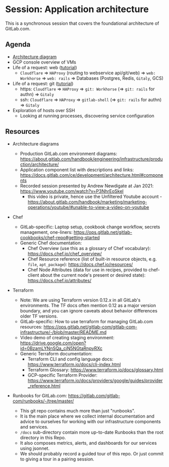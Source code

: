 # Session: Application architecture

This is a synchronous session that covers the foundational architecture of
GitLab.com.

## Agenda

- [Architecture diagram](https://about.gitlab.com/handbook/engineering/infrastructure/production/architecture/)
- GCP console overview of VMs
- Life of a request: web ([tutorial](../tutorials/overview_life_of_a_web_request.md))
  - `Cloudflare` => `HAProxy` (routing to webservice api/git/web) => `web: Workhorse` => `web: rails` => Databases (Postgres, Redis, `Gitaly`, GCS)
- Life of a request: git ([tutorial](../tutorials/overview_life_of_a_git_request.md))
  - https: `Cloudflare` => `HAProxy` => `git: Workhorse` (=> `git: rails` for authn) => `Gitaly`
  - ssh: `Cloudflare` => `HAProxy` => `gitlab-shell` (=> `git: rails` for authn) => `Gitaly`
- Exploration of hosts over SSH
  - Looking at running processes, discovering service configuration

## Resources

- Architecture diagrams
  - Production GitLab.com environment diagrams: https://about.gitlab.com/handbook/engineering/infrastructure/production/architecture/
  - Application component list with descriptions and links: https://docs.gitlab.com/ce/development/architecture.html#components
  - Recorded session presented by Andrew Newdigate at Jan 2021: https://www.youtube.com/watch?v=P3NhrEoSkeI
    - this video is private, hence use the Unfiltered Youtube account -
https://about.gitlab.com/handbook/marketing/marketing-operations/youtube/#unable-to-view-a-video-on-youtube

- Chef
  - GitLab-specific: Laptop setup, cookbook change workflow, secrets management, one-liners: https://ops.gitlab.net/gitlab-cookbooks/chef-repo#getting-started
  - Generic Chef documentation:
    - Chef Overview (use this as a glossary of Chef vocabulary): https://docs.chef.io/chef_overview/
    - Chef Resource reference (list of built-in resource objects, e.g. `file`, `apt_package`): https://docs.chef.io/resources/
    - Chef Node Attributes (data for use in recipes, provided to chef-client about the current node's present or desired state): https://docs.chef.io/attributes/
- Terraform
  - Note: We are using Terraform version 0.12.x in all GitLab's environments.  The TF docs often mention 0.12 as a major version boundary, and you can ignore caveats about behavior differences older TF versions.
  - GitLab-specific: How to use terraform for managing GitLab.com resources: https://ops.gitlab.net/gitlab-com/gitlab-com-infrastructure/-/blob/master/README.md
  - Video demo of creating staging environment: https://drive.google.com/open?id=0BzamLYNnSQa_cjN5NGtaRnpyRXc
  - Generic Terraform documentation:
    - Terraform CLI and config language docs: https://www.terraform.io/docs/cli-index.html
    - Terraform Glossary: https://www.terraform.io/docs/glossary.html
    - GCP-specific Terraform Provider: https://www.terraform.io/docs/providers/google/guides/provider_reference.html
- Runbooks for GitLab.com: https://gitlab.com/gitlab-com/runbooks/-/tree/master/
  - This git repo contains much more than just "runbooks".
  - It is the main place where we collect internal documentation and advice to ourselves for working with our infrastructure components and services.
  - `/docs` sub-directory contain more up-to-date Runbooks than the root directory in this Repo.
  - It also composes metrics, alerts, and dashboards for our services using jsonnet.
  - We should probably record a guided tour of this repo.  Or just commit to giving a tour in a pairing session.
